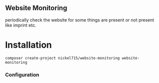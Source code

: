 Website Monitoring
------------------

periodically check the website for some things are present or not present like imprint etc.

Installation
============

    composer create-project nickel715/website-monitoring website-monitoring

### Configuration

